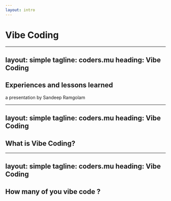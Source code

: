 ```yaml
---
layout: intro
---
```


<h1 style="view-transition-name: heading">Vibe Coding</h1>

---
layout: simple
tagline: coders.mu
heading: Vibe Coding
---

<div class="flex items-center">
    <div class="flex flex-col">
        <h2>Experiences and lessons learned</h2>
        <p class="text-xl font-bold text-gray-400">a presentation by Sandeep Ramgolam</p>
    </div>
</div>


---
layout: simple
tagline: coders.mu
heading: Vibe Coding
---

## What is Vibe Coding?

---
layout: simple
tagline: coders.mu
heading: Vibe Coding
---

## How many of you vibe code ?